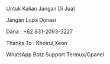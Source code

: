 Untuk Kalian Jangan Di Jual

Jangan Lupa Donasi

Dana : +62 831-2093-3227

Thanks To : Khoirul,Xeon

WhatsApp Botz Support Termux/Cpanel
